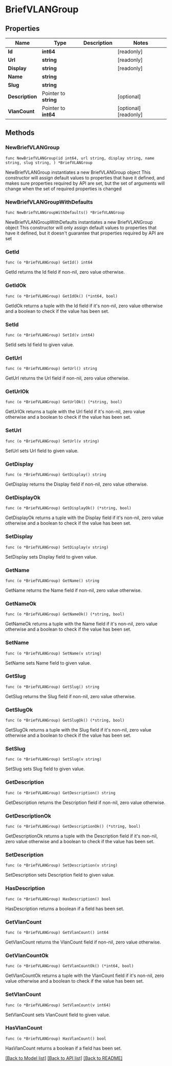 # BriefVLANGroup

## Properties

Name | Type | Description | Notes
------------ | ------------- | ------------- | -------------
**Id** | **int64** |  | [readonly] 
**Url** | **string** |  | [readonly] 
**Display** | **string** |  | [readonly] 
**Name** | **string** |  | 
**Slug** | **string** |  | 
**Description** | Pointer to **string** |  | [optional] 
**VlanCount** | Pointer to **int64** |  | [optional] [readonly] 

## Methods

### NewBriefVLANGroup

`func NewBriefVLANGroup(id int64, url string, display string, name string, slug string, ) *BriefVLANGroup`

NewBriefVLANGroup instantiates a new BriefVLANGroup object
This constructor will assign default values to properties that have it defined,
and makes sure properties required by API are set, but the set of arguments
will change when the set of required properties is changed

### NewBriefVLANGroupWithDefaults

`func NewBriefVLANGroupWithDefaults() *BriefVLANGroup`

NewBriefVLANGroupWithDefaults instantiates a new BriefVLANGroup object
This constructor will only assign default values to properties that have it defined,
but it doesn't guarantee that properties required by API are set

### GetId

`func (o *BriefVLANGroup) GetId() int64`

GetId returns the Id field if non-nil, zero value otherwise.

### GetIdOk

`func (o *BriefVLANGroup) GetIdOk() (*int64, bool)`

GetIdOk returns a tuple with the Id field if it's non-nil, zero value otherwise
and a boolean to check if the value has been set.

### SetId

`func (o *BriefVLANGroup) SetId(v int64)`

SetId sets Id field to given value.


### GetUrl

`func (o *BriefVLANGroup) GetUrl() string`

GetUrl returns the Url field if non-nil, zero value otherwise.

### GetUrlOk

`func (o *BriefVLANGroup) GetUrlOk() (*string, bool)`

GetUrlOk returns a tuple with the Url field if it's non-nil, zero value otherwise
and a boolean to check if the value has been set.

### SetUrl

`func (o *BriefVLANGroup) SetUrl(v string)`

SetUrl sets Url field to given value.


### GetDisplay

`func (o *BriefVLANGroup) GetDisplay() string`

GetDisplay returns the Display field if non-nil, zero value otherwise.

### GetDisplayOk

`func (o *BriefVLANGroup) GetDisplayOk() (*string, bool)`

GetDisplayOk returns a tuple with the Display field if it's non-nil, zero value otherwise
and a boolean to check if the value has been set.

### SetDisplay

`func (o *BriefVLANGroup) SetDisplay(v string)`

SetDisplay sets Display field to given value.


### GetName

`func (o *BriefVLANGroup) GetName() string`

GetName returns the Name field if non-nil, zero value otherwise.

### GetNameOk

`func (o *BriefVLANGroup) GetNameOk() (*string, bool)`

GetNameOk returns a tuple with the Name field if it's non-nil, zero value otherwise
and a boolean to check if the value has been set.

### SetName

`func (o *BriefVLANGroup) SetName(v string)`

SetName sets Name field to given value.


### GetSlug

`func (o *BriefVLANGroup) GetSlug() string`

GetSlug returns the Slug field if non-nil, zero value otherwise.

### GetSlugOk

`func (o *BriefVLANGroup) GetSlugOk() (*string, bool)`

GetSlugOk returns a tuple with the Slug field if it's non-nil, zero value otherwise
and a boolean to check if the value has been set.

### SetSlug

`func (o *BriefVLANGroup) SetSlug(v string)`

SetSlug sets Slug field to given value.


### GetDescription

`func (o *BriefVLANGroup) GetDescription() string`

GetDescription returns the Description field if non-nil, zero value otherwise.

### GetDescriptionOk

`func (o *BriefVLANGroup) GetDescriptionOk() (*string, bool)`

GetDescriptionOk returns a tuple with the Description field if it's non-nil, zero value otherwise
and a boolean to check if the value has been set.

### SetDescription

`func (o *BriefVLANGroup) SetDescription(v string)`

SetDescription sets Description field to given value.

### HasDescription

`func (o *BriefVLANGroup) HasDescription() bool`

HasDescription returns a boolean if a field has been set.

### GetVlanCount

`func (o *BriefVLANGroup) GetVlanCount() int64`

GetVlanCount returns the VlanCount field if non-nil, zero value otherwise.

### GetVlanCountOk

`func (o *BriefVLANGroup) GetVlanCountOk() (*int64, bool)`

GetVlanCountOk returns a tuple with the VlanCount field if it's non-nil, zero value otherwise
and a boolean to check if the value has been set.

### SetVlanCount

`func (o *BriefVLANGroup) SetVlanCount(v int64)`

SetVlanCount sets VlanCount field to given value.

### HasVlanCount

`func (o *BriefVLANGroup) HasVlanCount() bool`

HasVlanCount returns a boolean if a field has been set.


[[Back to Model list]](../README.md#documentation-for-models) [[Back to API list]](../README.md#documentation-for-api-endpoints) [[Back to README]](../README.md)


